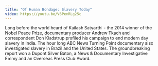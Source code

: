 ```yaml
---
title: "Of Human Bondage: Slavery Today"
video: https://youtu.be/V6PenRLg25c
---
```


Long before the world heard of Kailash Satyarthi -  the 2014 winner of the Nobel Peace Prize, documentary producer Andrew Tkach and correspondent Don Kladstrup  profiled his campaign to end  modern day slavery in India. The hour long ABC News Turning Point documentary also investigated slavery in Brazil and the United States. The groundbreaking report won a Dupont Silver Baton, a News & Documentary Investigative Emmy and an Overseas Press Club Award.
